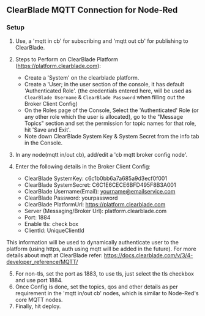 ## ClearBlade MQTT Connection for Node-Red

### Setup
1. Use, a 'mqtt in cb' for subscribing and 'mqtt out cb' for publishing to ClearBlade.
2. Steps to Perform on ClearBlade Platform (https://platform.clearblade.com):
    * Create a 'System' on the clearblade platform. 
    * Create a 'User; in the user section of the console, it has default 'Authenticated Role'. (the credentials entered here, will be used as `ClearBlade Username` & `ClearBlade Password` when filling out the Broker Client Config)
    * On the Roles page of the Console, Select the 'Authenticated' Role (or any other role which the user is allocated), go to the "Message Topics" section and set the permission for topic names for that role, hit 'Save and Exit'.
    * Note down ClearBlade System Key & System Secret from the info tab in the Console.
3. In any node(mqtt in/out cb), add/edit a 'cb mqtt broker config node'.
4. Enter the following details in the Broker Client Config:

    * ClearBlade SystemKey: c6c1b0bb6a7a685a9d3ecf0f001
    * ClearBlade SystemSecret: C6C1E6CECE6BFD495F8B3A001
    * ClearBlade Username(Email): yourname@emailservice.com
    * ClearBlade Password: yourpassword
    * ClearBlade PlatformUrl: https://platform.clearblade.com
    * Server (Messaging/Broker Url): platform.clearblade.com
    * Port: 1884
    * Enable tls: check box
    * ClientId: UniqueClientId

This information will be used to dynamically authenticate user to the platform (using https, auth using mqtt will be added in the future). For more details about mqtt at ClearBlade refer: https://docs.clearblade.com/v/3/4-developer_reference/MQTT/

5. For non-tls, set the port as 1883, to use tls, just select the tls checkbox and use port 1884.  
6. Once Config is done, set the topics, qos and other details as per requirement in the 'mqtt in/out cb' nodes, which is similar to Node-Red's core MQTT nodes. 
7. Finally, hit deploy.


